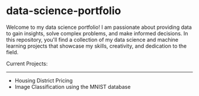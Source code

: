 # data-science-portfolio
Welcome to my data science portfolio! I am passionate about providing data to gain insights, solve complex problems, and make informed decisions. In this repository, you'll find a collection of my data science and machine learning projects that showcase my skills, creativity, and dedication to the field.

Current Projects:
***
- Housing District Pricing
- Image Classification using the MNIST database
